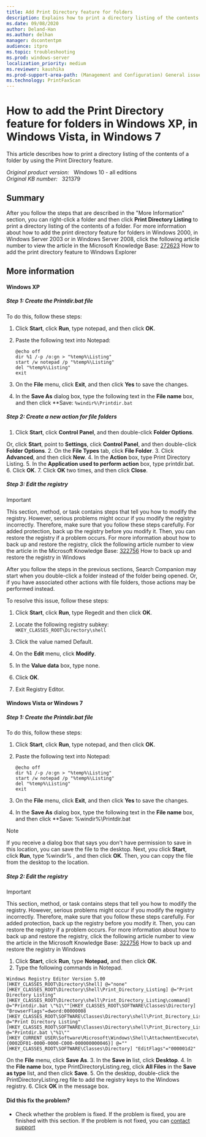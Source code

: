 ```yaml
---
title: Add Print Directory feature for folders
description: Explains how to print a directory listing of the contents of a folder more easily by using the Print Directory feature.
ms.date: 09/08/2020
author: Deland-Han
ms.author: delhan
manager: dscontentpm
audience: itpro
ms.topic: troubleshooting
ms.prod: windows-server
localization_priority: medium
ms.reviewer: kaushika
ms.prod-support-area-path: (Management and Configuration) General issues
ms.technology: PrintFaxScan
---
```

# How to add the Print Directory feature for folders in Windows XP, in Windows Vista, in Windows 7  

This article describes how to print a directory listing of the contents of a folder by using the Print Directory feature.

_Original product version:_ &nbsp; Windows 10 - all editions  
_Original KB number:_ &nbsp; 321379

## Summary 

After you follow the steps that are described in the "More Information" section, you can right-click a folder and then click
 **Print Directory Listing** to print a directory listing of the contents of a folder. For more information about how to add the print directory feature for folders in Windows 2000, in Windows Server 2003 or in Windows Server 2008, click the following article number to view the article in the Microsoft Knowledge Base: [272623](https://support.microsoft.com/help/272623) How to add the print directory feature to Windows Explorer  

## More information

#### Windows XP

##### Step 1: Create the Printdir.bat file

To do this, follow these steps:
1. Click **Start**, click **Run**, type notepad, and then click **OK**.
2. Paste the following text into Notepad:

    ```console
    @echo off
    dir %1 /-p /o:gn > "%temp%\Listing"
    start /w notepad /p "%temp%\Listing"
    del "%temp%\Listing"
    exit
    ```

3. On the **File** menu, click **Exit**, and then click **Yes** to save the changes.
4. In the **Save As** dialog box, type the following text in the **File name** box, and then click **Save: `%windir%\Printdir.bat` 


##### Step 2: Create a new action for file folders


1. Click **Start**, click **Control Panel**, and then double-click **Folder Options**.

Or, click **Start**, point to **Settings**, click **Control Panel**, and then double-click **Folder Options**.
2. On the **File Types** tab, click **File Folder**.
3. Click **Advanced**, and then click **New**.
4. In the **Action** box, type Print Directory Listing.
5. In the **Application used to perform action** box, type printdir.bat.
6. Click **OK**.
7. Click **OK** two times, and then click **Close**.

##### Step 3: Edit the registry

> [!IMPORTANT]
> This section, method, or task contains steps that tell you how to modify the registry. However, serious problems might occur if you modify the registry incorrectly. Therefore, make sure that you follow these steps carefully. For added protection, back up the registry before you modify it. Then, you can restore the registry if a problem occurs. For more information about how to back up and restore the registry, click the following article number to view the article in the Microsoft Knowledge Base: [322756](https://support.microsoft.com/help/322756) How to back up and restore the registry in Windows 

After you follow the steps in the previous sections, Search Companion may start when you double-click a folder instead of the folder being opened. Or, if you have associated other actions with file folders, those actions may be performed instead.

To resolve this issue, follow these steps:
1. Click **Start**, click **Run**, type Regedit and then click **OK**.
2. Locate the following registry subkey: `HKEY_CLASSES_ROOT\Directory\shell` 

3. Click the value named Default.
4. On the **Edit** menu, click **Modify**.
5. In the **Value data** box, type none.
6. Click **OK**.
7. Exit Registry Editor.

#### Windows Vista or Windows 7

##### Step 1: Create the Printdir.bat file

To do this, follow these steps:
1. Click **Start**, click **Run**, type notepad, and then click **OK**.
2. Paste the following text into Notepad:

    ```console
    @echo off
    dir %1 /-p /o:gn > "%temp%\Listing"
    start /w notepad /p "%temp%\Listing"
    del "%temp%\Listing"
    exit
    ```

3. On the **File** menu, click **Exit**, and then click **Yes** to save the changes.
4. In the **Save As** dialog box, type the following text in the **File name** box, and then click **Save: %windir%\Printdir.bat 

> [!NOTE]
> If you receive a dialog box that says you don't have permission to save in this location, you can save the file to the desktop. Next, you click **Start**, click **Run**, type %windir% , and then click **OK**. Then, you can copy the file from the desktop to the location.


##### Step 2: Edit the registry

> [!IMPORTANT]
> This section, method, or task contains steps that tell you how to modify the registry. However, serious problems might occur if you modify the registry incorrectly. Therefore, make sure that you follow these steps carefully. For added protection, back up the registry before you modify it. Then, you can restore the registry if a problem occurs. For more information about how to back up and restore the registry, click the following article number to view the article in the Microsoft Knowledge Base: [322756](https://support.microsoft.com/help/322756) How to back up and restore the registry in Windows 

1. Click **Start**, click **Run**, type **Notepad,** and then click **OK**.
2. Type the following commands in Notepad.

```console
Windows Registry Editor Version 5.00 [HKEY_CLASSES_ROOT\Directory\Shell] @="none"[HKEY_CLASSES_ROOT\Directory\Shell\Print_Directory_Listing] @="Print Directory Listing"[HKEY_CLASSES_ROOT\Directory\shell\Print_Directory_Listing\command] @="Printdir.bat \"%1\""[HKEY_CLASSES_ROOT\SOFTWARE\Classes\Directory] "BrowserFlags"=dword:00000008 [HKEY_CLASSES_ROOT\SOFTWARE\Classes\Directory\shell\Print_Directory_Listing] @="Print Directory Listing"[HKEY_CLASSES_ROOT\SOFTWARE\Classes\Directory\shell\Print_Directory_Listing\command] @="Printdir.bat \"%1\""[HKEY_CURRENT_USER\Software\Microsoft\Windows\Shell\AttachmentExecute\{0002DF01-0000-0000-C000-000000000046}] @=""[HKEY_CLASSES_ROOT\SOFTWARE\Classes\Directory] "EditFlags"="000001d2"
```

On the **File** menu, click **Save As**.
3. In the **Save in** list, click **Desktop**.
4. In the **File name** box, type PrintDirectoryListing.reg, click **All Files** in the **Save as type** list, and then click **Save**.
5. On the desktop, double-click the PrintDirectoryListing.reg file to add the registry keys to the Windows registry.
6. Click **OK** in the message box.

#### Did this fix the problem?

- Check whether the problem is fixed. If the problem is fixed, you are finished with this section. If the problem is not fixed, you can [contact support](https://support.microsoft.com/contactus) 

